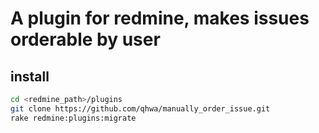 # A plugin for redmine, makes issues orderable by user

## install

~~~sh
cd <redmine_path>/plugins
git clone https://github.com/qhwa/manually_order_issue.git
rake redmine:plugins:migrate
~~~
